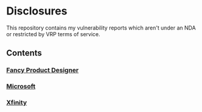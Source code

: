 # Disclosures
This repository contains my vulnerability reports which aren't under an NDA or restricted by VRP terms of service.

## Contents
### [Fancy Product Designer](./fancy-product-designer/)
### [Microsoft](./microsoft/)
### [Xfinity](./xfinity/)

